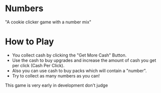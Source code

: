 # Numbers
"A cookie clicker game with a number mix"

# How to Play
- You collect cash by clicking the "Get More Cash" Button.
- Use the cash to buy upgrades and increase the amount of cash you get per click (Cash Per Click).
- Also you can use cash to buy packs which will contain a "number".
- Try to collect as many numbers as you can!

This game is very early in development don't judge